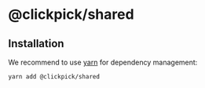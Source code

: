 # @clickpick/shared

## Installation

We recommend to use [yarn](https://classic.yarnpkg.com/en/docs/install/) for dependency management:

```shell
yarn add @clickpick/shared
```
